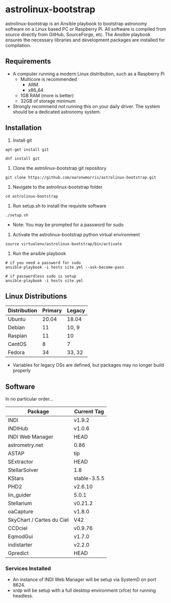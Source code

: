 # astrolinux-bootstrap
astrolinux-bootstrap is an Ansible playbook to bootstrap astronomy software on a Linux based PC or Raspberry Pi.  All software is compiled from source directly from GitHub, SourceForge, etc.  The Ansible playbook ensures the necessary libraries and development packages are installed for compilation.


## Requirements
* A computer running a modern Linux distribution, such as a Raspberry Pi
    * Multicore is recommended
        * ARM
        * x86_64
    * 1GB RAM (more is better)
    * 32GB of storage minimum
* Strongly recommend *not* running this on your daily driver.  The system should be a dedicated astronomy system.


## Installation
1. Install git
```
apt-get install git

dnf install git
```
1. Clone the astrolinux-bootstrap git repository
```
git clone https://github.com/aaronwmorris/astrolinux-bootstrap.git
```
1. Navigate to the astrolinux-bootstrap folder
```
cd astrolinux-bootstrap
```
1. Run setup.sh to install the requisite software
```
./setup.sh
```
 * Note:  You may be prompted for a password for sudo
1. Activate the astrolinux-bootstrap python virtual environment
```
source virtualenv/astrolinux-bootstrap/bin/activate
```
1. Run the ansible playbook
```
# if you need a password for sudo
ansible-playbook -i hosts site.yml --ask-become-pass

# if passwordless sudo is setup
ansible-playbook -i hosts site.yml
```


## Linux Distributions
| Distribution | Primary | Legacy   |
| ------------ | ------- | -------- |
| Ubuntu       | 20.04   | 18.04    |
| Debian       | 11      | 10, 9    |
| Raspian      | 11      | 10       |
| CentOS       | 8       | 7        |
| Fedora       | 34      | 33, 32   |

* Variables for legacy OSs are defined, but packages may no longer build properly


## Software
In no particular order...

| Package          | Current Tag     | 
| ---------------- | --------------- |
| INDI             | v1.9.2          |
| INDIHub          | v1.0.6          |
| INDI Web Manager | HEAD            |
| astrometry.net   | 0.86            |
| ASTAP            | tip             |
| SExtractor       | HEAD            |
| StellarSolver    | 1.8             |
| KStars           | stable-3.5.5    |
| PHD2             | v2.6.10         |
| lin_guider       | 5.0.1           |
| Stellarium       | v0.21.2         |
| oaCapture        | v1.8.0          |
| SkyChart / Cartes du Ciel | V42    |
| CCDciel          | v0.9.76         |
| EqmodGui         | v1.7.0          |
| indistarter      | v2.2.0          |
| Gpredict         | HEAD            |


### Services Installed
* An instance of INDI Web Manager will be setup via SystemD on port 8624.
* xrdp will be setup with a full desktop environment (xfce) for running headless.
